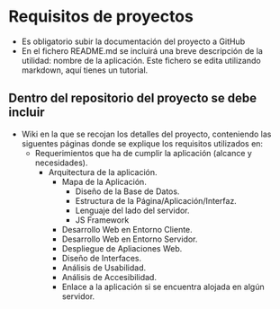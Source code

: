# Requisitos de proyectos

* Es obligatorio subir la documentación del proyecto a GitHub
* En el fichero README.md se incluirá una breve descripción de la utilidad: nombre de la aplicación. Este fichero se edita utilizando markdown, aquí tienes un tutorial.

## Dentro del repositorio del proyecto se debe incluir

* Wiki en la que se recojan los detalles del proyecto, conteniendo las siguentes páginas donde se explique los requisitos utilizados en:
  * Requerimientos que ha de cumplir la aplicación (alcance y necesidades).
    * Arquitectura de la aplicación.
      * Mapa de la Aplicación.
        * Diseño de la Base de Datos.
        * Estructura de la Página/Aplicación/Interfaz.
        * Lenguaje del lado del servidor.
        * JS Framework
      * Desarrollo Web en Entorno Cliente.
      * Desarrollo Web en Entorno Servidor.
      * Despliegue de Apliaciones Web.
      * Diseño de Interfaces.
      * Análisis de Usabilidad.
      * Análisis de Accesibilidad.
      * Enlace a la aplicación si se encuentra alojada en algún servidor.
